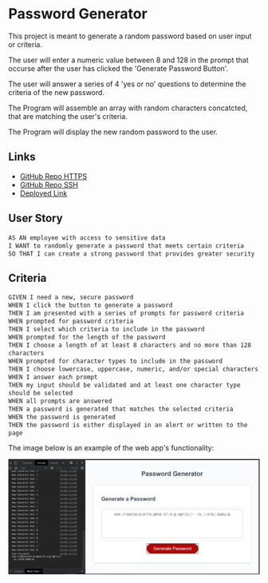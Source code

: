 # Password Generator

This project is meant to generate a random password based on user input or criteria.

The user will enter a numeric value between 8 and 128 in the prompt that occurse after the user has clicked the 'Generate Password Button'.

The user will answer a series of 4 'yes or no' questions to determine the criteria of the new password.

The Program will assemble an array with random characters concatcted, that are matching the user's criteria.

The Program will display the new random password to the user.

## Links

* [GitHub Repo HTTPS](https://github.com/kjmckinley/password.git)
* [GitHub Repo SSH](git@github.com:kjmckinley/password.git)
* [Deployed Link](https://kjmckinley.github.io/password/)

## User Story

```
AS AN employee with access to sensitive data
I WANT to randomly generate a password that meets certain criteria
SO THAT I can create a strong password that provides greater security
```

## Criteria

```
GIVEN I need a new, secure password
WHEN I click the button to generate a password
THEN I am presented with a series of prompts for password criteria
WHEN prompted for password criteria
THEN I select which criteria to include in the password
WHEN prompted for the length of the password
THEN I choose a length of at least 8 characters and no more than 128 characters
WHEN prompted for character types to include in the password
THEN I choose lowercase, uppercase, numeric, and/or special characters
WHEN I answer each prompt
THEN my input should be validated and at least one character type should be selected
WHEN all prompts are answered
THEN a password is generated that matches the selected criteria
WHEN the password is generated
THEN the password is either displayed in an alert or written to the page
```

The image below is an example of the web app's functionality:

![password generator demo](./Assets/password-example.png)

